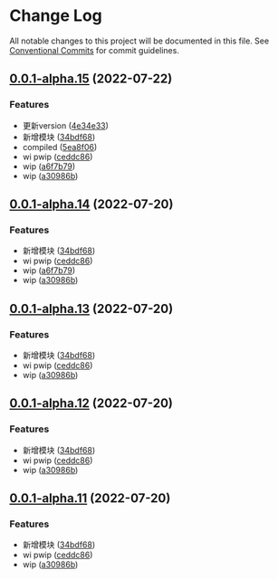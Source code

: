 # Change Log

All notable changes to this project will be documented in this file.
See [Conventional Commits](https://conventionalcommits.org) for commit guidelines.

## [0.0.1-alpha.15](https://git.zhonganinfo.com/zafe/magi-framework/compare/v0.0.1-alpha.10...v0.0.1-alpha.15) (2022-07-22)


### Features

* 更新version ([4e34e33](https://git.zhonganinfo.com/zafe/magi-framework/commits/4e34e33abb9d44053fb832116ee9f42f8a267083))
* 新增模块 ([34bdf68](https://git.zhonganinfo.com/zafe/magi-framework/commits/34bdf68b61e8048f0e16641d05cf313bf842b41d))
* compiled ([5ea8f06](https://git.zhonganinfo.com/zafe/magi-framework/commits/5ea8f065dac7e5ebabc58b0ba4ce7eff9a9903ba))
* wi pwip ([ceddc86](https://git.zhonganinfo.com/zafe/magi-framework/commits/ceddc864a743fb583338be81bc72fdbf6c0b164a))
* wip ([a6f7b79](https://git.zhonganinfo.com/zafe/magi-framework/commits/a6f7b79875033eea566ea1d37a346c18a436c123))
* wip ([a30986b](https://git.zhonganinfo.com/zafe/magi-framework/commits/a30986b8bc3ed28fbda240a1885803345d15af7d))





## [0.0.1-alpha.14](https://git.zhonganinfo.com/zafe/magi-framework/compare/v0.0.1-alpha.10...v0.0.1-alpha.14) (2022-07-20)


### Features

* 新增模块 ([34bdf68](https://git.zhonganinfo.com/zafe/magi-framework/commits/34bdf68b61e8048f0e16641d05cf313bf842b41d))
* wi pwip ([ceddc86](https://git.zhonganinfo.com/zafe/magi-framework/commits/ceddc864a743fb583338be81bc72fdbf6c0b164a))
* wip ([a6f7b79](https://git.zhonganinfo.com/zafe/magi-framework/commits/a6f7b79875033eea566ea1d37a346c18a436c123))
* wip ([a30986b](https://git.zhonganinfo.com/zafe/magi-framework/commits/a30986b8bc3ed28fbda240a1885803345d15af7d))





## [0.0.1-alpha.13](https://git.zhonganinfo.com/zafe/magi-framework/compare/v0.0.1-alpha.10...v0.0.1-alpha.13) (2022-07-20)


### Features

* 新增模块 ([34bdf68](https://git.zhonganinfo.com/zafe/magi-framework/commits/34bdf68b61e8048f0e16641d05cf313bf842b41d))
* wi pwip ([ceddc86](https://git.zhonganinfo.com/zafe/magi-framework/commits/ceddc864a743fb583338be81bc72fdbf6c0b164a))
* wip ([a30986b](https://git.zhonganinfo.com/zafe/magi-framework/commits/a30986b8bc3ed28fbda240a1885803345d15af7d))





## [0.0.1-alpha.12](https://git.zhonganinfo.com/zafe/magi-framework/compare/v0.0.1-alpha.10...v0.0.1-alpha.12) (2022-07-20)


### Features

* 新增模块 ([34bdf68](https://git.zhonganinfo.com/zafe/magi-framework/commits/34bdf68b61e8048f0e16641d05cf313bf842b41d))
* wi pwip ([ceddc86](https://git.zhonganinfo.com/zafe/magi-framework/commits/ceddc864a743fb583338be81bc72fdbf6c0b164a))
* wip ([a30986b](https://git.zhonganinfo.com/zafe/magi-framework/commits/a30986b8bc3ed28fbda240a1885803345d15af7d))





## [0.0.1-alpha.11](https://git.zhonganinfo.com/zafe/magi-framework/compare/v0.0.1-alpha.10...v0.0.1-alpha.11) (2022-07-20)


### Features

* 新增模块 ([34bdf68](https://git.zhonganinfo.com/zafe/magi-framework/commits/34bdf68b61e8048f0e16641d05cf313bf842b41d))
* wi pwip ([ceddc86](https://git.zhonganinfo.com/zafe/magi-framework/commits/ceddc864a743fb583338be81bc72fdbf6c0b164a))
* wip ([a30986b](https://git.zhonganinfo.com/zafe/magi-framework/commits/a30986b8bc3ed28fbda240a1885803345d15af7d))
